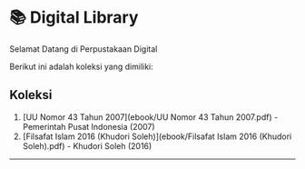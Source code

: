 # 📚 Digital Library

Selamat Datang di Perpustakaan Digital

Berikut ini adalah koleksi yang dimiliki:

## Koleksi
1. [UU Nomor 43 Tahun 2007](ebook/UU Nomor 43 Tahun 2007.pdf) - Pemerintah Pusat Indonesia (2007)
2. [Filsafat Islam 2016 (Khudori Soleh)](ebook/Filsafat Islam 2016 (Khudori Soleh).pdf) - Khudori Soleh (2016)

----
